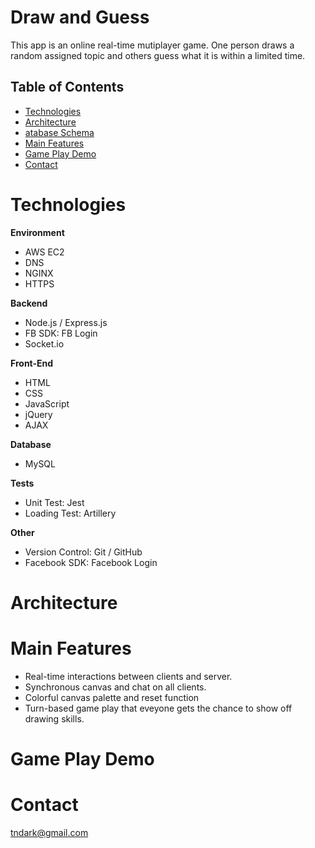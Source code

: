 # Draw and Guess

This app is an online real-time mutiplayer game.
One person draws a random assigned topic and others guess what it is within a limited time.

## Table of Contents

- [Technologies](#Technologies)
- [Architecture](#Architecture)
- [atabase Schema](#atabase-Schema)
- [Main Features](#Main-Features)
- [Game Play Demo](#Game-Play-Demo)
- [Contact](#Contact)

# Technologies

**Environment**
- AWS EC2
- DNS
- NGINX
- HTTPS

**Backend**
- Node.js / Express.js
- FB SDK: FB Login
- Socket.io

**Front-End**
- HTML
- CSS
- JavaScript
- jQuery
- AJAX

**Database**
- MySQL

**Tests**
- Unit Test: Jest
- Loading Test: Artillery

**Other**
- Version Control: Git / GitHub
- Facebook SDK: Facebook Login

# Architecture
# Main Features

- Real-time interactions between clients and server.
- Synchronous canvas and chat on all clients.
- Colorful canvas palette and reset function
- Turn-based game play that eveyone gets the chance to show off drawing skills.

# Game Play Demo
# Contact
tndark@gmail.com